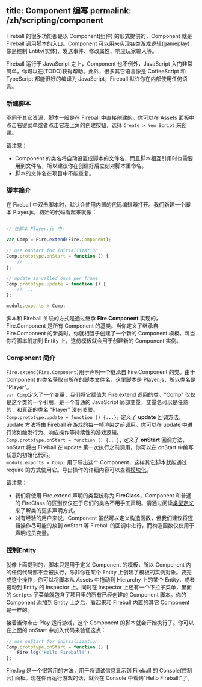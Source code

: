 title: Component 编写
permalink: /zh/scripting/component
---
Fireball 的很多功能都是以 Component(组件) 的形式提供的，Component 就是 Fireball 调用脚本的入口。Component 可以用来实现各类游戏逻辑(gameplay)，像是控制 Entity(实体)、发送事件、修改属性、响应玩家输入等。

Fireball 运行于 JavaScript 之上，Component 也不例外，JavaScript 入门非常简单，你可以在(TODO)获得帮助。此外，很多其它语言像是 CoffeeScript 和 TypeScript 都能很好的编译为 JavaScript，Fireball 默许你在内部使用任何语言。

### 新建脚本

不同于其它资源，脚本一般是在 Fireball 中直接创建的。你可以在 Assets 面板中点击右键菜单或者点击它左上角的创建按钮，选择 `Create > New Script` 来创建。

请注意：
- Component 的类名将自动设置成脚本的文件名，而且脚本相互引用时也需要用到文件名，所以建议你在创建好后立刻对脚本重命名。
- 脚本的文件名在项目中不能重复。

### 脚本简介

在 Fireball 中双击脚本时，默认会使用内置的代码编辑器打开。我们新建一个脚本 Player.js，初始的代码看起来就像：

```js

// 在脚本 Player.js 中:

var Comp = Fire.extend(Fire.Component);

// use onStart for initialiization
Comp.prototype.onStart = function () {
    // ...
};

// update is called once per frame
Comp.prototype.update = function () {
    // ...
};

module.exports = Comp;
```

脚本和 Fireball 关联的方式是通过继承 **Fire.Component** 实现的，Fire.Component 是所有 Component 的基类。当你定义了继承自 Fire.Component 的新类时，你就相当于创建了一个新的 Component 模板。每当你将脚本附加到 Entity 上，这份模板就会用于创建新的 Component 实例。

### Component 简介

`Fire.extend(Fire.Component)`用于声明一个继承自 Fire.Component 的类。由于 Component 的类名获取自所在的脚本文件名，这里脚本是 Player.js，所以类名是 "Player"。  
`var Comp`定义了一个变量，我们将它赋值为 Fire.extend 返回的类。"Comp" 仅仅是这个类的一个引用，是一个普通的 JavaScript 局部变量，变量名可以是任意的，和真正的类名 "Player" 没有关联。  
`Comp.prototype.update = function () {...};` 定义了 **update** 回调方法，update 方法将由 Fireball 在游戏的每一帧渲染之前调用。你可以在 update 中进行诸如触发行为、响应操作等持续性的游戏逻辑。  
`Comp.prototype.onStart = function () {...};` 定义了 **onStart** 回调方法，onStart 将由 Fireball 在 update 第一次执行之前调用，你可以在 onStart 中编写任意的初始化代码。  
`module.exports = Comp;`  用于导出这个 Component，这样其它脚本就能通过 require 的方式使用它。导出操作的详细内容可以查看[模块化](zh/scripting/module)。

请注意：
- 我们将使用 Fire.extend 声明的类型统称为 **FireClass**，Component 和普通的 FireClass 的区别仅仅在于它们的类名不用手工声明。请通过阅读[类型定义](zh/dev/core/class)来了解类的更多声明方式。
- 对有经验的用户来说，Component 虽然可以定义构造函数，但我们建议将逻辑操作尽可能的放到 onStart 等 Fireball 的回调中进行，而构造函数仅仅用于声明成员变量。

### 控制Entity

就像上面提到的，脚本只是用于定义 Component 的模板，所以 Component 内的任何代码都不会被执行，除非你在某个 Entity 上创建了模板的实例对象。要完成这个操作，你可以将脚本从 Assets 中拖动到 Hierarchy 上的某个 Entity，或者拖动到 Entity 的 Inspector 上。同时在 Inspector 上还有一个下拉子菜单，里面的 `Scripts` 子菜单就包含了项目里的所有已经创建的 Component 脚本。你的 Component 添加到 Entity 上之后，看起来和 Fireball 内置的其它 Component 是一样的。 

接着当你点击 Play 运行游戏，这个 Component 的脚本就会开始执行了。你可以在上面的 onStart 中加入代码来验证这点：
```js
// use onStart for initialiization
Comp.prototype.onStart = function () {
    Fire.log('Hello Fireball!');
};
```
Fire.log 是一个很常用的方法，用于将调试信息显示到 Fireball 的 Console(控制台) 面板。现在你再运行游戏的话，就会在 Console 中看到"Hello Fireball!"了。









